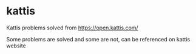 # kattis
Kattis problems solved from https://open.kattis.com/

Some problems are solved and some are not, can be referenced on kattis website
